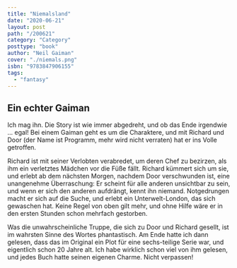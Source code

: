 ```yaml
---
title: "Niemalsland"
date: "2020-06-21"
layout: post
path: "/200621"
category: "Category"
posttype: "book"
author: "Neil Gaiman"
cover: "./niemals.png"
isbn: "9783847906155"
tags:
  - "fantasy"
---
```

## Ein echter Gaiman

Ich mag ihn. Die Story ist wie immer abgedreht, und ob das Ende irgendwie ... egal! Bei einem Gaiman geht es um die Charaktere, und mit Richard und Door (der Name ist Programm, mehr wird nicht verraten) hat er ins Volle getroffen. 

Richard ist mit seiner Verlobten verabredet, um deren Chef zu bezirzen, als ihm ein verletztes Mädchen vor die Füße fällt. Richard kümmert sich um sie, und erlebt ab dem nächsten Morgen, nachdem Door verschwunden ist, eine unangenehme Überraschung: Er scheint für alle anderen unsichtbar zu sein, und wenn er sich den anderen aufdrängt, kennt ihn niemand. Notgedrungen macht er sich auf die Suche, und erlebt ein Unterwelt-London, das sich gewaschen hat. Keine Regel von oben gilt mehr, und ohne Hilfe wäre er in den ersten Stunden schon mehrfach gestorben.

Was die unwahrscheinliche Truppe, die sich zu Door und Richard gesellt, ist im wahrsten Sinne des Wortes phantastisch. Am Ende hatte ich dann gelesen, dass das im Original ein Plot für eine sechs-teilige Serie war, und eigentlich schon 20 Jahre alt. Ich habe wirklich schon viel von ihm gelesen, und jedes Buch hatte seinen eigenen Charme. Nicht verpassen!